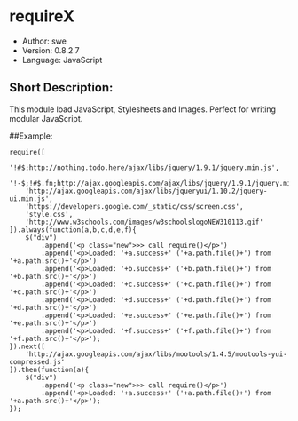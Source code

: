# requireX
* Author: swe
* Version: 0.8.2.7
* Language: JavaScript

## Short Description:
This module load JavaScript, Stylesheets and Images. Perfect for writing modular JavaScript.


##Example:

	require([
		'!#$;http://nothing.todo.here/ajax/libs/jquery/1.9.1/jquery.min.js',
		'!-$;!#$.fn;http://ajax.googleapis.com/ajax/libs/jquery/1.9.1/jquery.min.js',
		'http://ajax.googleapis.com/ajax/libs/jqueryui/1.10.2/jquery-ui.min.js',
		'https://developers.google.com/_static/css/screen.css',
		'style.css',
		'http://www.w3schools.com/images/w3schoolslogoNEW310113.gif'
	]).always(function(a,b,c,d,e,f){
		$("div")
			.append('<p class="new">>> call require()</p>')
			.append('<p>Loaded: '+a.success+' ('+a.path.file()+') from '+a.path.src()+'</p>')
			.append('<p>Loaded: '+b.success+' ('+b.path.file()+') from '+b.path.src()+'</p>')
			.append('<p>Loaded: '+c.success+' ('+c.path.file()+') from '+c.path.src()+'</p>')
			.append('<p>Loaded: '+d.success+' ('+d.path.file()+') from '+d.path.src()+'</p>')
			.append('<p>Loaded: '+e.success+' ('+e.path.file()+') from '+e.path.src()+'</p>')
			.append('<p>Loaded: '+f.success+' ('+f.path.file()+') from '+f.path.src()+'</p>');
	}).next([
		'http://ajax.googleapis.com/ajax/libs/mootools/1.4.5/mootools-yui-compressed.js'
	]).then(function(a){
		$("div")
			.append('<p class="new">>> call require()</p>')
			.append('<p>Loaded: '+a.success+' ('+a.path.file()+') from '+a.path.src()+'</p>');
	});


